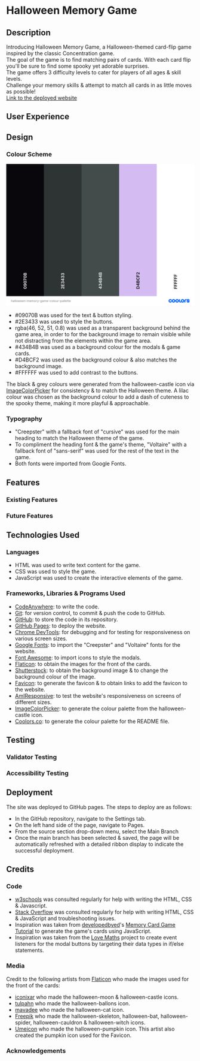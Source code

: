 # Halloween Memory Game

## Description
Introducing Halloween Memory Game, a Halloween-themed card-flip game inspired by the classic Concentration game. 
<br>
The goal of the game is to find matching pairs of cards. With each card flip you'll be sure to find some spooky yet adorable surprises. 
<br>
The game offers 3 difficulty levels to cater for players of all ages & skill levels. 
<br>
Challenge your memory skills & attempt to match all cards in as little moves as possible!
<br>
[Link to the deployed website](https://akirby23.github.io/halloween-memory-game/)

## User Experience

## Design

### Colour Scheme

![Colour pallette - created using coolors.co](assets/images/colour-pallette/halloween-memory-game-colour-pallette.png)

- #09070B was used for the text & button styling.
- #2E3433 was used to style the buttons.
- rgba(46, 52, 51, 0.8) was used as a transparent background behind the game area, in order to for the background image to remain visible while not distracting from the elements within the game area. 
- #434B4B was used as a background colour for the modals & game cards. 
- #D4BCF2 was used as the background colour & also matches the background image. 
- #FFFFFF was used to add contrast to the buttons. 

The black & grey colours were generated from the halloween-castle icon via [ImageColorPicker](https://imagecolorpicker.com) for consistency & to match the Halloween theme.
A lilac colour was chosen as the background colour to add a dash of cuteness to the spooky theme, making it more playful & approachable. 

### Typography

- "Creepster" with a fallback font of "cursive" was used for the main heading to match the Halloween theme of the game. 
- To compliment the heading font & the game's theme, "Voltaire" with a fallback font of "sans-serif" was used for the rest of the text in the game.
- Both fonts were imported from Google Fonts. 

## Features

### Existing Features

### Future Features

## Technologies Used

### Languages

- HTML was used to write text content for the game. 
- CSS was used to style the game. 
- JavaScript was used to create the interactive elements of the game. 

### Frameworks, Libraries & Programs Used

- [CodeAnywhere](https://app.codeanywhere.com/): to write the code.
- [Git](https://git-scm.com/): for version control, to commit & push the code to GitHub. 
- [GitHub](https://github.com/): to store the code in its repository. 
- [GitHub Pages](https://pages.github.com/): to deploy the website.
- [Chrome DevTools](https://developer.chrome.com/docs/devtools/): for debugging and for testing for responsiveness on various screen sizes. 
- [Google Fonts](https://fonts.google.com/): to import the "Creepster" and "Voltaire" fonts for the website.
- [Font Awesome](https://fontawesome.com/): to import icons to style the modals. 
- [Flaticon](https://www.flaticon.com/): to obtain the images for the front of the cards.
- [Shutterstock](https://www.shutterstock.com/): to obtain the background image & to change the background colour of the image. 
- [Favicon](https://favicon.io/): to generate the favicon & to obtain links to add the favicon to the website.
- [AmIResponsive](https://ui.dev/amiresponsive): to test the website's responsiveness on screens of different sizes. 
- [ImageColorPicker](https://imagecolorpicker.com/): to generate the colour palette from the halloween-castle icon.
- [Coolors.co](https://coolors.co/241e20-8c6a4f-ffffff-3c5648-76a38f): to generate the colour palette for the README file.
  
## Testing

### Validator Testing

### Accessibility Testing

## Deployment

The site was deployed to GitHub pages. The steps to deploy are as follows:

- In the GitHub repository, navigate to the Settings tab.
- On the left hand side of the page, navigate to Pages.
- From the source section drop-down menu, select the Main Branch
- Once the main branch has been selected & saved, the page will be automatically refreshed with a detailed ribbon display to indicate the successful deployment.

## Credits

### Code

- [w3schools](https://www.w3schools.com/) was consulted regularly for help with writing the HTML, CSS & Javascript.
- [Stack Overflow](stackoverflow) was consulted regularly for help with writing HTML, CSS & JavaScript and troubleshooting issues. 
- Inspiration was taken from [developedbyed](https://www.youtube.com/@developedbyed)'s [Memory Card Game Tutorial](https://www.youtube.com/watch?v=-tlb4tv4mC4&t=2180s) to generate the game's cards using JavaScript. 
- Inspiration was taken from the [Love Maths](https://github.com/Code-Institute-Solutions/love-maths-2.0-sourcecode) project to create event listeners for the modal buttons by targeting their data types in if/else statements. 

### Media

Credit to the following artists from [Flaticon](https://www.flaticon.com/) who made the images used for the front of the cards:

- [iconixar](https://www.flaticon.com/authors/iconixar) who made the halloween-moon & halloween-castle icons. 
- [tulpahn](https://www.flaticon.com/authors/tulpahn) who made the halloween-ballons icon.
- [mavadee](https://www.flaticon.com/authors/mavadee)  who made the halloween-cat icon.
- [Freepik](https://www.flaticon.com/authors/freepik) who made the  halloween-skeleton, halloween-bat, halloween-spider, halloween-cauldron & halloween-witch icons.
- [Umeicon](https://www.flaticon.com/authors/umeicon) who made the halloween-pumpkin icon. This artist also created the pumpkin icon used for the Favicon.

### Acknowledgements


